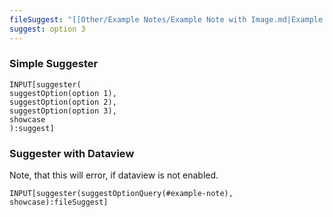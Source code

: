 ```yaml
---
fileSuggest: "[[Other/Example Notes/Example Note with Image.md|Example Note with Image]]"
suggest: option 3
---
```


### Simple Suggester
```meta-bind
INPUT[suggester(
suggestOption(option 1),
suggestOption(option 2),
suggestOption(option 3),
showcase
):suggest]
```

### Suggester with Dataview
Note, that this will error, if dataview is not enabled. 
```meta-bind
INPUT[suggester(suggestOptionQuery(#example-note), showcase):fileSuggest]
```